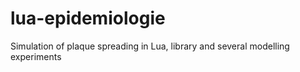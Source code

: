 # lua-epidemiologie
Simulation of plaque spreading in Lua, library and several modelling experiments
